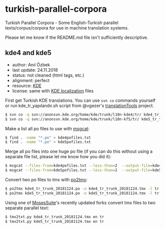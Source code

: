 # turkish-parallel-corpora

Turkish Parallel Corpora - Some English-Turkish parallel texts/corpus/corpora for use in machine translation systems.

Please let me know if the README.md file isn't sufficiently descriptive.

## kde4 and kde5

- author: Anıl Özbek
- last update: 24.11.2018
- status: not cleaned (html tags, etc.)
- alignment: perfect
- resource: [KDE](https://www.kde.org/)
- license: same with [KDE localization](https://l10n.kde.org/) files

First get Turkish KDE translations. You can use `svn co` commands yourself or run kde_tr_yapılandır.sh script from @vgezer's [translationTools](https://github.com/vgezer/translationTools) project.

```bash
$ svn co -q svn://anonsvn.kde.org/home/kde/trunk/l10n-kde4/tr/ kde4_tr_trunk
$ svn co -q svn://anonsvn.kde.org/home/kde/trunk/l10n-kf5/tr/ kde5_tr_trunk
```

Make a list all po files to use with [msgcat](https://www.gnu.org/software/gettext/manual/html_node/msgcat-Invocation.html):

```bash
$ find . -name "*.po" > kde4pofiles.txt
$ find . -name "*.po" > kde5pofiles.txt
```

Merge all po files into one huge po file (if you can do this without using a separate file list, please let me know how you did it):

```bash
$ msgcat --files-from=kde4pofiles.txt --less-than=2  --output-file=kde4_tr_trunk_20181124.po
$ msgcat --files-from=kde5pofiles.txt --less-than=2  --output-file=kde5_tr_trunk_20181124.po
```

Convert two po files to tmx with [po2tmx](http://docs.translatehouse.org/projects/translate-toolkit/en/latest/commands/po2tmx.html):

```bash
$ po2tmx kde4_tr_trunk_20181124.po -o kde4_tr_trunk_20181124.tmx -l tr
$ po2tmx kde5_tr_trunk_20181124.po -o kde5_tr_trunk_20181124.tmx -l tr
```

Using one of [MosesSuite](https://github.com/leohacker/MosesSuite)'s recently updated forks convert tmx files to two separate parallel text:

```bash
$ tmx2txt.py kde4_tr_trunk_20181124.tmx en tr
$ tmx2txt.py kde5_tr_trunk_20181124.tmx en tr
```
